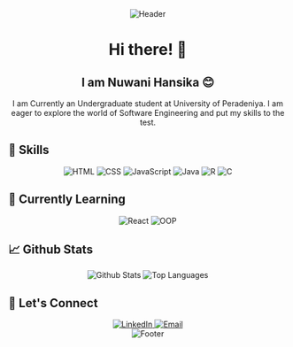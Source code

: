<div align="center">
  <img src="https://raw.githubusercontent.com/nHs2415/nHs2415/main/assets/header.gif" alt="Header">
  <h1>Hi there! 👋</h1>
  <h2>I am Nuwani Hansika 😊</h2>
  <p>I am Currently an Undergraduate student at University of Peradeniya. I am eager to explore the world of Software Engineering and put my skills to the test.</p>
</div>

## 🚀 Skills

<div align="center">
  <img src="https://img.shields.io/badge/HTML-5E463B?style=for-the-badge&logo=html5&logoColor=white" alt="HTML">
  <img src="https://img.shields.io/badge/CSS-264DE4?style=for-the-badge&logo=css3&logoColor=white" alt="CSS">
  <img src="https://img.shields.io/badge/JavaScript-F7DF1E?style=for-the-badge&logo=javascript&logoColor=white" alt="JavaScript">
  <img src="https://img.shields.io/badge/Java-ED8B00?style=for-the-badge&logo=java&logoColor=white" alt="Java">
  <img src="https://img.shields.io/badge/R-276DC3?style=for-the-badge&logo=r&logoColor=white" alt="R">
  <img src="https://img.shields.io/badge/C-00599C?style=for-the-badge&logo=c&logoColor=white" alt="C">
</div>

## 🌱 Currently Learning

<div align="center">
  <img src="https://img.shields.io/badge/React-61DAFB?style=for-the-badge&logo=react&logoColor=white" alt="React">
  <img src="https://img.shields.io/badge/OOP-5B4CAC?style=for-the-badge" alt="OOP">
</div>

## 📈 Github Stats

<div align="center">
  <img src="https://github-readme-stats.vercel.app/api?username=nHs2415&show_icons=true&theme=radical" alt="Github Stats">
  <img src="https://github-readme-stats.vercel.app/api/top-langs/?username=nHs2415&layout=donut-vertical&theme=radical" alt="Top Languages">
</div>

## 🤝 Let's Connect

<div align="center">
  <a href="https://www.linkedin.com/in/nuwani-sirinayaka-lokuge-023b5223a/">
    <img src="https://img.shields.io/badge/-LinkedIn-blue?style=for-the-badge&logo=Linkedin&logoColor=white" alt="LinkedIn">
  </a>
  <a href="mailto:nuwanihansi92@gmail.com">
    <img src="https://img.shields.io/badge/-Email-blue?style=for-the-badge&logo=Gmail&logoColor=white" alt="Email">
  </a>
</div>

<div align="center">
  <img src="https://raw.githubusercontent.com/nHs2415/nHs2415/main/assets/footer.gif" alt="Footer">
</div>
